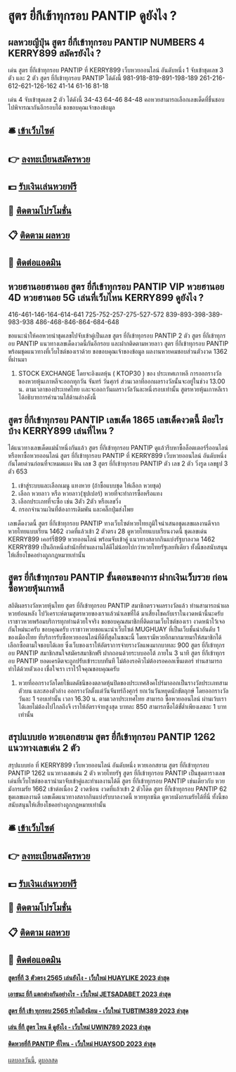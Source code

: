 # สูตร ยี่กีเข้าทุกรอบ PANTIP ดูยังไง ?
## ผลหวยญีปุ่น สูตร ยี่กีเข้าทุกรอบ PANTIP NUMBERS 4 KERRY899 สมัครยังไง ?
เด่น สูตร ยี่กีเข้าทุกรอบ PANTIP ที่ KERRY899 เว็บหวยออนไลน์ อันดับหนึ่ง 1 จับเข้าชุดเลข 3 ตัว และ 2 ตัว สูตร ยี่กีเข้าทุกรอบ PANTIP ได้ดังนี้
981-918-819-891-198-189
261-216-612-621-126-162
41-14
61-16
81-18

เด่น 4 จับเข้าชุดเลข 2 ตัว ได้ดังนี้
34-43
64-46
84-48
คอหวยสามารถเลือกเลขเด็ดที่ชื่นชอบไปพิจารณากันอีกรอบได้
ขอขอบคุณเจ้าของข้อมูล

## 🛎 [เข้าเว็บไซต์](https://bit.ly/3BG5bNw)
## 👉 [ลงทะเบียนสมัครหวย](https://bit.ly/3BG5bNw)
## 💵 [รับเงินเล่นหวยฟรี](https://bit.ly/3C3mvgS)
## 👑 [ติดตามโปรโมชั่น](https://bit.ly/3C3mvgS)
## 📋 [ติดตาม ผลหวย](https://bit.ly/3C3mvgS)
## 📱 [ติดต่อแอดมิน](https://bit.ly/3C3mvgS)

## หวยฮานอยฮานอย สูตร ยี่กีเข้าทุกรอบ PANTIP VIP หวยฮานอย 4D หวยฮานอย 5G เล่นที่เว็บไหน KERRY899 ดูยังไง ?
416-461-146-164-614-641
725-752-257-275-527-572
839-893-398-389-983-938
486-468-846-864-684-648

ขอแนะนำให้คอหวยนำชุดเลขไปจับเข้าคู่เป็นเลข สูตร ยี่กีเข้าทุกรอบ PANTIP 2 ตัว สูตร ยี่กีเข้าทุกรอบ PANTIP แนวทางเลขเด็ดงวดนี้กันอีกรอบ และฝากติดตามหวยลาว สูตร ยี่กีเข้าทุกรอบ PANTIP พร้อมชุดแนวทางที่เว็บไซต์ของเราด้วย
ขอขอบคุณเจ้าของข้อมูล
ผลงานหวยคมชอบส่วนตัวงวด 1362 ที่ผ่านมา
1. STOCK EXCHANGE โดยจะอิงผลหุ้น ( KTOP30 ) ของ ประเทศเกาหลี การออกรางวัลของหวยหุ้นเกาหลีจะออกทุกวัน จันทร์ วันศุกร์ ส่วนเวลาที่ออกผลรางวัลนั้นจะอยู่ในช่วง 13.00 น. ตามเวลาของประเทศไทย เเละจะออกวันผลรางวัลวันละหนึ่งรอบเท่านั้น สูตรหวยหุ้นเกาหลีเราได้อธิบายการคำนวนไส้ด้านล่างดังนี้

## สูตร ยี่กีเข้าทุกรอบ PANTIP เลขเด็ด 1865 เลขเด็ดงวดนี้ มีอะไรบ้าง KERRY899 เล่นที่ไหน ?
ได้แนวทางเลขเด็ดแม่น้ำหนึ่งกันแล้ว สูตร ยี่กีเข้าทุกรอบ PANTIP ดูแล้วรีบหาซื้อล็อตเตอร์รี่ออนไลน์ หรือหาซื้อหวยออนไลน์ สูตร ยี่กีเข้าทุกรอบ PANTIP ที่ KERRY899 เว็บหวยออนไลน์ อันดับหนึ่ง กันโดยด่วนก่อนที่จะหมดแผง
ฟัน
เลข 3 สูตร ยี่กีเข้าทุกรอบ PANTIP ตัว
เลข 2 ตัว
วิ่งรูด
เลขธูป 3 ตัว 653
1. เข้าสู่ระบบและเลือกเมนู แทงหวย (ถ้าซื้อแบบชุด ให้เลือก หวยชุด)
2. เลือก หวยลาว หรือ หวยลาว(ซุปเปอร์) หวยที่จะทำการซื้อหรือแทง
3. เลือกประเภทที่จะซื้อ เช่น 3ตัว 2ตัว หรือเลขวิ่ง
4. กรอกจำนวนเงินที่ต้องการเดิมพัน และคลิ๊กปุ่มส่งโพย

เลขเด็ดงวดนี้ สูตร ยี่กีเข้าทุกรอบ PANTIP ทางเว็บไซต์หวยไทยภูมิใจนำเสนอชุดเลขผลงานดีจาก หวยไทยแบบเรียน 1462 งวดที่แล้วเข้า 2 ตัวตรง 28 ดูหวยไทยแบบเรียนงวดนี้ ชุดเลขเด่น KERRY899 เคอร์รี่899 หวยออนไลน์ พร้อมจับเข้าคู่ แนวทางสลากกินแบ่งรัฐบาลงวด 1462 KERRY899 เป็นอีกหนึ่งสำนักที่ทำผลงานได้ดีไม่น้อยไปกว่าหวยไทยรัฐเลยทีเดียว ทั้งนี้ขอสนับสนุนให้เสี่ยงโชคอย่างถูกกฎหมายเท่านั้น

## สูตร ยี่กีเข้าทุกรอบ PANTIP ขั้นตอนของการ ฝากเงินเว็บรวย ก่อนซื้อหวยหุ้นเกาหลี
สถิติผลรางวัลหวยหุ้นไทย สูตร ยี่กีเข้าทุกรอบ PANTIP สมาชิกตรวจผลรางวัลแล้ว ท่านสามารถนำผลหวยย้อนหลัง ไปวิเคราะห์ตามสูตรหวยของเราแล้วนำเลขที่ได้ มาเสี่ยงโชคกับเราในงวดหน้านี้นะครับ เราชาวหวยพร้อมบริการทุกท่านด้วยใจจริง ขอขอบคุณสมาชิกที่ติดตามเว็บไซต์ของเรา งวดหน้าไว้เจอกันใหม่นะครับ ขอบคุณครับ
เราชาวหวยขอแนะนำเว็บไซต์ MUGHUAY ที่เป็นเว็บชั้นนำอันดับ 1 ของเมืองไทย ที่บริการรับซื้อหวยออนไลน์ที่ดีที่สุดในขณะนี้ โดยเรามีหวยอีกมากมายมาให้สมาชิกได้เลือกซื้อตามใจชอบได้เลย ซึ่งเว็บของเราให้อัตราการจ่ายรางวัลแพงมากบาทละ 900 สูตร ยี่กีเข้าทุกรอบ PANTIP สมาชิกสนใจสมัครสมาชิกฟรี ฝากถอนด้วยระบบออโต้ ภายใน 3 นาที สูตร ยี่กีเข้าทุกรอบ PANTIP ยอดเครดิตจะถูกปรับเข้าระบบทันที ไม่ต้องรอคิวไม่ต้องรอคอลเซ็นเตอร์ ท่านสามารถทำได้ด้วยตัวเอง เชื่อใจเรา เราไว้ใจคุณขอบคุณครับ
1. หวยที่ออกรางวัลโดยใช้ผลดัชนีของตลาดหุ้นปิดของประเทศสิงคโปร์มาออกเป็นรางวัลประเภทสามตัวบน และสองตัวล่าง ออกรางวัลตั้งแต่วันจันทร์ถึงศุกร์ ยกเว้นวันหยุดนักขัตฤกษ์ โดยออกรางวัลวันละ 1 รอบเท่านั้น เวลา 16.30 น. ตามเวลาประเทศไทย สามารถ ซื้อหวยออนไลน์ ผ่านเว้บเราได้เลยไม่ต้องไปไกลถึงจี เราให้อัตราจ่ายสูงสุด บาทละ 850 สามารถซื้อได้ขั้ต่ำเพียงเลขละ 1 บาทเท่านั้น

## สรุปแบบย่อ หวยเอกสยาม สูตร ยี่กีเข้าทุกรอบ PANTIP 1262 แนวทางเลขเด่น 2 ตัว
สรุปแบบย่อ ที่ KERRY899 เว็บหวยออนไลน์ อันดับหนึ่ง หวยเอกสยาม สูตร ยี่กีเข้าทุกรอบ PANTIP 1262 แนวทางเลขเด่น 2 ตัว หวยไทยรัฐ สูตร ยี่กีเข้าทุกรอบ PANTIP เป็นชุดตารางเลขเด่นที่เว็บไซต์ของเรานำมาจับเข้าคู่และทำผลงานได้ดี สูตร ยี่กีเข้าทุกรอบ PANTIP เช่นเดียวกับ หวยมังกรเมรัย 1662 เข้าต่อเนื่อง 2 งวดซ้อน งวดที่แล้วเข้า 2 ตัวโต๊ด สูตร ยี่กีเข้าทุกรอบ PANTIP 62 ชุดเลขผลงานดี เลขเด็ดแนวทางสลากกินแบ่งรับบาลงวดนี้ หวยทุกชนิด ดูหวยมังกรเมรัยได้ที่นี่ ทั้งนี้ขอสนับสนุนให้เสี่ยงโชคอย่างถูกกฎหมายเท่านั้น

## 🛎 [เข้าเว็บไซต์](https://bit.ly/3BG5bNw)
## 👉 [ลงทะเบียนสมัครหวย](https://bit.ly/3BG5bNw)
## 💵 [รับเงินเล่นหวยฟรี](https://bit.ly/3C3mvgS)
## 👑 [ติดตามโปรโมชั่น](https://bit.ly/3C3mvgS)
## 📋 [ติดตาม ผลหวย](https://bit.ly/3C3mvgS)
## 📱 [ติดต่อแอดมิน](https://bit.ly/3C3mvgS)

#### [สูตรยี่กี 3 ตัวตรง 2565 เล่นยังไง - เว็บใหม่ HUAYLIKE 2023 ล่าสุด](https://atom.io/themes/สูตรยี่กี%203%20ตัวตรง%202565%20เล่นยังไง%20-%20เว็บใหม่%20huaylike%202023%20ล่าสุด)
#### [เอาชนะ ยี่กี แตกต่างกันอย่างไร - เว็บใหม่ JETSADABET 2023 ล่าสุด](https://atom.io/themes/เอาชนะ%20ยี่กี%20แตกต่างกันอย่างไร%20-%20เว็บใหม่%20jetsadabet%202023%20ล่าสุด)
#### [สูตร ยี่กี เข้า ทุกรอบ 2565 ทำไมถึงนิยม - เว็บใหม่ TUBTIM389 2023 ล่าสุด](https://atom.io/themes/สูตร%20ยี่กี%20เข้า%20ทุกรอบ%202565%20ทำไมถึงนิยม%20-%20เว็บใหม่%20tubtim389%202023%20ล่าสุด)
#### [เล่น ยี่กี สูตร ไหน ดี ดูยังไง - เว็บใหม่ UWIN789 2023 ล่าสุด](https://atom.io/themes/เล่น%20ยี่กี%20สูตร%20ไหน%20ดี%20ดูยังไง%20-%20เว็บใหม่%20uwin789%202023%20ล่าสุด)
#### [ติดหวยยี่กี PANTIP ที่ไหน - เว็บใหม่ HUAYSOD 2023 ล่าสุด](https://atom.io/themes/ติดหวยยี่กี%20pantip%20ที่ไหน%20-%20เว็บใหม่%20huaysod%202023%20ล่าสุด)

[ผลบอลวันนี้](https://siamsport.tv "ผลบอลวันนี้"), [ดูบอลสด](https://siamsport.tv/ดูบอลสด "ดูบอลสด")